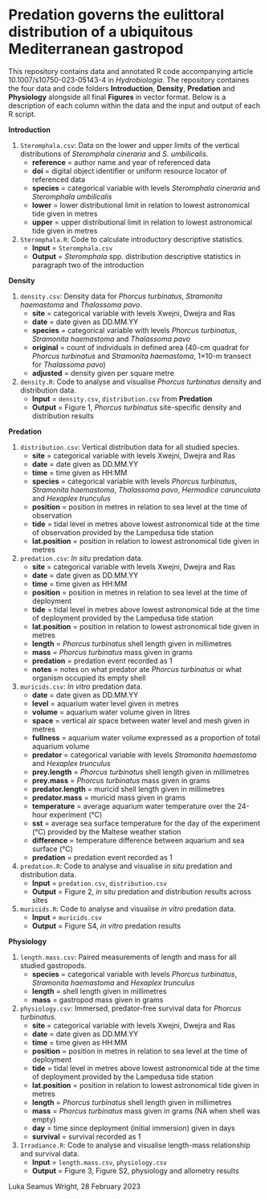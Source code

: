 # Predation governs the eulittoral distribution of a ubiquitous Mediterranean gastropod
This repository contains data and annotated R code accompanying article 10.1007/s10750-023-05143-4 in *Hydrobiologia*. The repository containes the four data and code folders **Introduction**, **Density**, **Predation** and **Physiology** alongside all final **Figures** in vector format. Below is a description of each column within the data and the input and output of each R script.

**Introduction**
1. `Steromphala.csv`: Data on the lower and upper limits of the vertical distributions of *Steromphala cineraria* and *S. umbilicalis*.
    - **reference** = author name and year of referenced data
    - **doi** = digital object identifier or uniform resource locator of referenced data
    - **species** = categorical variable with levels *Steromphala cineraria* and *Steromphala umbilicalis*
    - **lower** = lower distributional limit in relation to lowest astronomical tide given in metres
    - **upper** = upper distributional limit in relation to lowest astronomical tide given in metres
2. `Steromphala.R`: Code to calculate introductory descriptive statistics.
    - **Input** = `Steromphala.csv`
    - **Output** = *Steromphala* spp. distribution descriptive statistics in paragraph two of the introduction

**Density**
1. `density.csv`: Density data for *Phorcus turbinatus*, *Stramonita haemastoma* and *Thalassoma pavo*.
    - **site** = categorical variable with levels Xwejni, Dwejra and Ras 
    - **date** = date given as DD.MM.YY
    - **species** = categorical variable with levels *Phorcus turbinatus*, *Stramonita haemastoma* and *Thalassoma pavo*
    - **original** = count of individuals in defined area (40-cm quadrat for *Phorcus turbinatus* and *Stramonita haemastoma*, 1×10-m transect for *Thalassoma pavo*)
    - **adjusted** = density given per square metre
2. `density.R`: Code to analyse and visualise *Phorcus turbinatus* density and distribution data.
    - **Input** = `density.csv`, `distribution.csv` from **Predation**
    - **Output** = Figure 1, *Phorcus turbinatus* site-specific density and distribution results

**Predation**
1. `distribution.csv`: Vertical distribution data for all studied species.
    - **site** = categorical variable with levels Xwejni, Dwejra and Ras
    - **date** = date given as DD.MM.YY
    - **time** = time given as HH:MM
    - **species** = categorical variable with levels *Phorcus turbinatus*, *Stramonita haemastoma*, *Thalassoma pavo*, *Hermodice carunculata* and *Hexaplex trunculus*
    - **position** = position in metres in relation to sea level at the time of observation
    - **tide** = tidal level in metres above lowest astronomical tide at the time of observation provided by the Lampedusa tide station 
    - **lat.position** = position in relation to lowest astronomical tide given in metres
2. `predation.csv`: *In situ* predation data.
    - **site** = categorical variable with levels Xwejni, Dwejra and Ras
    - **date** = date given as DD.MM.YY
    - **time** = time given as HH:MM
    - **position** = position in metres in relation to sea level at the time of deployment
    - **tide** = tidal level in metres above lowest astronomical tide at the time of deployment provided by the Lampedusa tide station
    - **lat.position** = position in relation to lowest astronomical tide given in metres
    - **length** = *Phorcus turbinatus* shell length given in millimetres
    - **mass** = *Phorcus turbinatus* mass given in grams
    - **predation** = predation event recorded as 1
    - **notes** = notes on what predator ate *Phorcus turbinatus* or what organism occupied its empty shell
3. `muricids.csv`: *In vitro* predation data.
    - **date** = date given as DD.MM.YY
    - **level** = aquarium water level given in metres
    - **volume** = aquarium water volume given in litres
    - **space** = vertical air space between water level and mesh given in metres
    - **fullness** = aquarium water volume expressed as a proportion of total aquarium volume
    - **predator** = categorical variable with levels *Stramonita haemastoma* and *Hexaplex trunculus*
    - **prey.length** = *Phorcus turbinatus* shell length given in millimetres
    - **prey.mass** = *Phorcus turbinatus* mass given in grams
    - **predator.length** = muricid shell length given in millimetres
    - **predator.mass** = muricid mass given in grams
    - **temperature** = average aquarium water temperature over the 24-hour experiment (°C)
    - **sst** = average sea surface temperature for the day of the experiment (°C) provided by the Maltese weather station
    - **difference** = temperature difference between aquarium and sea surface (°C)
    - **predation** = predation event recorded as 1
4. `predation.R`: Code to analyse and visualise *in situ* predation and distribution data.
    - **Input** = `predation.csv`, `distribution.csv` 
    - **Output** = Figure 2, *in situ* predation and distribution results across sites
5. `muricids.R`: Code to analyse and visualise *in vitro* predation data.
    - **Input** = `muricids.csv` 
    - **Output** = Figure S4, *in vitro* predation results
    
**Physiology**
1. `length.mass.csv`: Paired measurements of length and mass for all studied gastropods.
    - **species** = categorical variable with levels *Phorcus turbinatus*, *Stramonita haemastoma* and *Hexaplex trunculus*
    - **length** = shell length given in millimetres
    - **mass** = gastropod mass given in grams
2. `physiology.csv`: Immersed, predator-free survival data for *Phorcus turbinatus*.
    - **site** = categorical variable with levels Xwejni, Dwejra and Ras
    - **date** = date given as DD.MM.YY
    - **time** = time given as HH:MM
    - **position** = position in metres in relation to sea level at the time of deployment
    - **tide** = tidal level in metres above lowest astronomical tide at the time of deployment provided by the Lampedusa tide station
    - **lat.position** = position in relation to lowest astronomical tide given in metres
    - **length** = *Phorcus turbinatus* shell length given in millimetres
    - **mass** = *Phorcus turbinatus* mass given in grams (NA when shell was empty)
    - **day** = time since deployment (initial immersion) given in days
    - **survival** = survival recorded as 1
2. `Irradiance.R`: Code to analyse and visualise length-mass relationship and survival data.
    - **Input** = `length.mass.csv`, `physiology.csv`
    - **Output** = Figure 3, Figure S2, physiology and allometry results

Luka Seamus Wright, 28 February 2023
